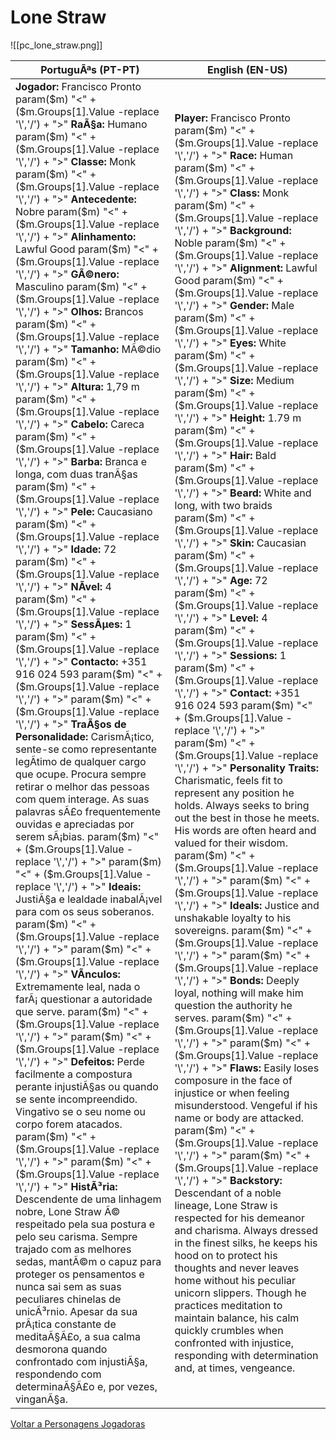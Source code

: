﻿# Lone Straw

![[pc_lone_straw.png]]

| PortuguÃªs (PT-PT) | English (EN-US) |
|-------------------|-----------------|
| **Jogador:** Francisco Pronto param($m) "<" + ($m.Groups[1].Value -replace '\\','/') + ">" **RaÃ§a:** Humano param($m) "<" + ($m.Groups[1].Value -replace '\\','/') + ">" **Classe:** Monk param($m) "<" + ($m.Groups[1].Value -replace '\\','/') + ">" **Antecedente:** Nobre param($m) "<" + ($m.Groups[1].Value -replace '\\','/') + ">" **Alinhamento:** Lawful Good param($m) "<" + ($m.Groups[1].Value -replace '\\','/') + ">" **GÃ©nero:** Masculino param($m) "<" + ($m.Groups[1].Value -replace '\\','/') + ">" **Olhos:** Brancos param($m) "<" + ($m.Groups[1].Value -replace '\\','/') + ">" **Tamanho:** MÃ©dio param($m) "<" + ($m.Groups[1].Value -replace '\\','/') + ">" **Altura:** 1,79 m param($m) "<" + ($m.Groups[1].Value -replace '\\','/') + ">" **Cabelo:** Careca param($m) "<" + ($m.Groups[1].Value -replace '\\','/') + ">" **Barba:** Branca e longa, com duas tranÃ§as param($m) "<" + ($m.Groups[1].Value -replace '\\','/') + ">" **Pele:** Caucasiano param($m) "<" + ($m.Groups[1].Value -replace '\\','/') + ">" **Idade:** 72 param($m) "<" + ($m.Groups[1].Value -replace '\\','/') + ">" **NÃ­vel:** 4 param($m) "<" + ($m.Groups[1].Value -replace '\\','/') + ">" **SessÃµes:** 1 param($m) "<" + ($m.Groups[1].Value -replace '\\','/') + ">" **Contacto:** +351 916 024 593 param($m) "<" + ($m.Groups[1].Value -replace '\\','/') + ">"  param($m) "<" + ($m.Groups[1].Value -replace '\\','/') + ">" **TraÃ§os de Personalidade:** CarismÃ¡tico, sente-se como representante legÃ­timo de qualquer cargo que ocupe. Procura sempre retirar o melhor das pessoas com quem interage. As suas palavras sÃ£o frequentemente ouvidas e apreciadas por serem sÃ¡bias. param($m) "<" + ($m.Groups[1].Value -replace '\\','/') + ">"  param($m) "<" + ($m.Groups[1].Value -replace '\\','/') + ">" **Ideais:** JustiÃ§a e lealdade inabalÃ¡vel para com os seus soberanos. param($m) "<" + ($m.Groups[1].Value -replace '\\','/') + ">"  param($m) "<" + ($m.Groups[1].Value -replace '\\','/') + ">" **VÃ­nculos:** Extremamente leal, nada o farÃ¡ questionar a autoridade que serve. param($m) "<" + ($m.Groups[1].Value -replace '\\','/') + ">"  param($m) "<" + ($m.Groups[1].Value -replace '\\','/') + ">" **Defeitos:** Perde facilmente a compostura perante injustiÃ§as ou quando se sente incompreendido. Vingativo se o seu nome ou corpo forem atacados. param($m) "<" + ($m.Groups[1].Value -replace '\\','/') + ">"  param($m) "<" + ($m.Groups[1].Value -replace '\\','/') + ">" **HistÃ³ria:** Descendente de uma linhagem nobre, Lone Straw Ã© respeitado pela sua postura e pelo seu carisma. Sempre trajado com as melhores sedas, mantÃ©m o capuz para proteger os pensamentos e nunca sai sem as suas peculiares chinelas de unicÃ³rnio. Apesar da sua prÃ¡tica constante de meditaÃ§Ã£o, a sua calma desmorona quando confrontado com injustiÃ§a, respondendo com determinaÃ§Ã£o e, por vezes, vinganÃ§a. | **Player:** Francisco Pronto param($m) "<" + ($m.Groups[1].Value -replace '\\','/') + ">" **Race:** Human param($m) "<" + ($m.Groups[1].Value -replace '\\','/') + ">" **Class:** Monk param($m) "<" + ($m.Groups[1].Value -replace '\\','/') + ">" **Background:** Noble param($m) "<" + ($m.Groups[1].Value -replace '\\','/') + ">" **Alignment:** Lawful Good param($m) "<" + ($m.Groups[1].Value -replace '\\','/') + ">" **Gender:** Male param($m) "<" + ($m.Groups[1].Value -replace '\\','/') + ">" **Eyes:** White param($m) "<" + ($m.Groups[1].Value -replace '\\','/') + ">" **Size:** Medium param($m) "<" + ($m.Groups[1].Value -replace '\\','/') + ">" **Height:** 1.79 m param($m) "<" + ($m.Groups[1].Value -replace '\\','/') + ">" **Hair:** Bald param($m) "<" + ($m.Groups[1].Value -replace '\\','/') + ">" **Beard:** White and long, with two braids param($m) "<" + ($m.Groups[1].Value -replace '\\','/') + ">" **Skin:** Caucasian param($m) "<" + ($m.Groups[1].Value -replace '\\','/') + ">" **Age:** 72 param($m) "<" + ($m.Groups[1].Value -replace '\\','/') + ">" **Level:** 4 param($m) "<" + ($m.Groups[1].Value -replace '\\','/') + ">" **Sessions:** 1 param($m) "<" + ($m.Groups[1].Value -replace '\\','/') + ">" **Contact:** +351 916 024 593 param($m) "<" + ($m.Groups[1].Value -replace '\\','/') + ">"  param($m) "<" + ($m.Groups[1].Value -replace '\\','/') + ">" **Personality Traits:** Charismatic, feels fit to represent any position he holds. Always seeks to bring out the best in those he meets. His words are often heard and valued for their wisdom. param($m) "<" + ($m.Groups[1].Value -replace '\\','/') + ">"  param($m) "<" + ($m.Groups[1].Value -replace '\\','/') + ">" **Ideals:** Justice and unshakable loyalty to his sovereigns. param($m) "<" + ($m.Groups[1].Value -replace '\\','/') + ">"  param($m) "<" + ($m.Groups[1].Value -replace '\\','/') + ">" **Bonds:** Deeply loyal, nothing will make him question the authority he serves. param($m) "<" + ($m.Groups[1].Value -replace '\\','/') + ">"  param($m) "<" + ($m.Groups[1].Value -replace '\\','/') + ">" **Flaws:** Easily loses composure in the face of injustice or when feeling misunderstood. Vengeful if his name or body are attacked. param($m) "<" + ($m.Groups[1].Value -replace '\\','/') + ">"  param($m) "<" + ($m.Groups[1].Value -replace '\\','/') + ">" **Backstory:** Descendant of a noble lineage, Lone Straw is respected for his demeanor and charisma. Always dressed in the finest silks, he keeps his hood on to protect his thoughts and never leaves home without his peculiar unicorn slippers. Though he practices meditation to maintain balance, his calm quickly crumbles when confronted with injustice, responding with determination and, at times, vengeance. |

[ Voltar a Personagens Jogadoras](personagens_jogadoras.md)

























